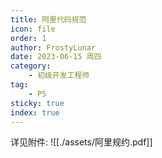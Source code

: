 ```yaml
---
title: 阿里代码规范
icon: file
order: 1
author: FrostyLunar
date: 2023-06-15 周四
category:
	- 初级开发工程师
tag:
	- P5
sticky: true
index: true
---
```



详见附件: ![[./assets/阿里规约.pdf]]


